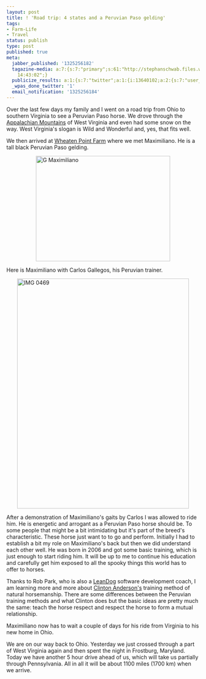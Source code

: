 ```yaml
---
layout: post
title: ! 'Road trip: 4 states and a Peruvian Paso gelding'
tags:
- Farm-Life
- Travel
status: publish
type: post
published: true
meta:
  jabber_published: '1325256182'
  tagazine-media: a:7:{s:7:"primary";s:61:"http://stephanschwab.files.wordpress.com/2011/12/img_0469.jpg";s:6:"images";a:2:{s:66:"http://stephanschwab.files.wordpress.com/2011/12/g-maximiliano.jpg";a:6:{s:8:"file_url";s:66:"http://stephanschwab.files.wordpress.com/2011/12/g-maximiliano.jpg";s:5:"width";s:3:"350";s:6:"height";s:3:"275";s:4:"type";s:5:"image";s:4:"area";s:5:"96250";s:9:"file_path";s:0:"";}s:61:"http://stephanschwab.files.wordpress.com/2011/12/img_0469.jpg";a:6:{s:8:"file_url";s:61:"http://stephanschwab.files.wordpress.com/2011/12/img_0469.jpg";s:5:"width";s:3:"448";s:6:"height";s:3:"600";s:4:"type";s:5:"image";s:4:"area";s:6:"268800";s:9:"file_path";s:0:"";}}s:6:"videos";a:0:{}s:11:"image_count";s:1:"2";s:6:"author";s:7:"6384953";s:7:"blog_id";s:8:"11022246";s:9:"mod_stamp";s:19:"2011-12-30
    14:43:02";}
  publicize_results: a:1:{s:7:"twitter";a:1:{i:13640102;a:2:{s:7:"user_id";s:10:"snscaimito";s:7:"post_id";s:18:"152761623654830080";}}}
  _wpas_done_twitter: '1'
  email_notification: '1325256184'
---
```

<p>Over the last few days my family and I went on a road trip from Ohio to southern Virginia to see a Peruvian Paso horse. We drove through the <a href="http://en.wikipedia.org/wiki/Appalachian_Mountains">Appalachian Mountains</a> of West Virginia and even had some snow on the way. West Virginia's slogan is Wild and Wonderful and, yes, that fits well.</p>
<p>We then arrived at <a href="http://www.wheatenpointfarm.com">Wheaten Point Farm</a> where we met Maximiliano. He is a tall black Peruvian Paso gelding.</p>
<p><img style="display:block;margin-left:auto;margin-right:auto;" title="G-Maximiliano.jpg" src="http://stephanschwab.files.wordpress.com/2011/12/g-maximiliano.jpg" border="0" alt="G Maximiliano" width="350" height="275" /></p>
<p>Here is Maximiliano with Carlos Gallegos, his Peruvian trainer.</p>
<p><img style="display:block;margin-left:auto;margin-right:auto;" title="IMG_0469.jpg" src="http://stephanschwab.files.wordpress.com/2011/12/img_0469.jpg" border="0" alt="IMG 0469" width="448" height="600" /></p>
<p>After a demonstration of Maximiliano's gaits by Carlos I was allowed to ride him. He is energetic and arrogant as a Peruvian Paso horse should be. To some people that might be a bit intimidating but it's part of the breed's characteristic. These horse just want to to go and perform. Initially I had to establish a bit my role on Maximiliano's back but then we did understand each other well. He was born in 2006 and got some basic training, which is just enough to start riding him. It will be up to me to continue his education and carefully get him exposed to all the spooky things this world has to offer to horses.</p>
<p>Thanks to Rob Park, who is also a <a href="http://www.leandog.com/">LeanDog</a> software development coach, I am learning more and more about <a href="http://www.downunderhorsemanship.com/">Clinton Anderson's</a> training method of natural horsemanship. There are some differences between the Peruvian training methods and what Clinton does but the basic ideas are pretty much the same: teach the horse respect and respect the horse to form a mutual relationship.</p>
<p>Maximiliano now has to wait a couple of days for his ride from Virginia to his new home in Ohio.</p>
<p>We are on our way back to Ohio. Yesterday we just crossed through a part of West Virginia again and then spent the night in Frostburg, Maryland. Today we have another 5 hour drive ahead of us, which will take us partially through Pennsylvania. All in all it will be about 1100 miles (1700 km) when we arrive.</p>
